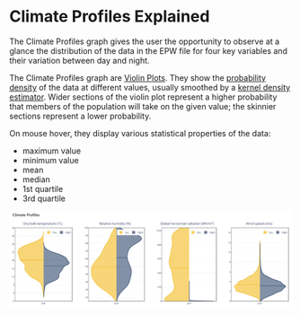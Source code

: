 # Climate Profiles Explained

The Climate Profiles graph gives the user the opportunity to observe at a glance the distribution of the data in the EPW file for four key variables and their variation between day and night.

The Climate Profiles graph are [Violin Plots](https://en.wikipedia.org/wiki/Violin\_plot). They show the [probability density](https://en.wikipedia.org/wiki/Probability\_density\_function) of the data at different values, usually smoothed by a [kernel density estimator](https://en.wikipedia.org/wiki/Kernel\_density\_estimator). Wider sections of the violin plot represent a higher probability that members of the population will take on the given value; the skinnier sections represent a lower probability.&#x20;

On mouse hover, they display various statistical properties of the data:

* maximum value
* minimum value
* mean
* median
* 1st quartile
* 3rd quartile

![Climate Profiles for Jerusalem Center, ISRAEL](<../../../.gitbook/assets/image (2) (1).png>)

